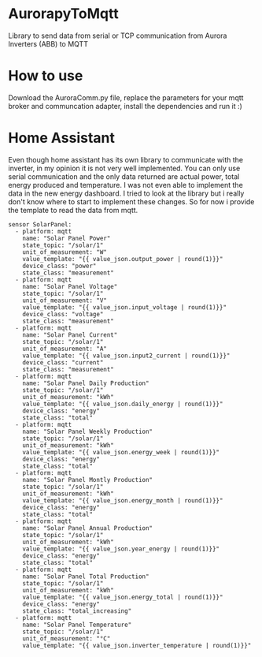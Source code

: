 # AurorapyToMqtt
Library to send data from serial or TCP communication from Aurora Inverters (ABB) to MQTT

# How to use
Download the AuroraComm.py file, replace the parameters for your mqtt broker and communcation adapter, install the dependencies and run it :)

# Home Assistant
Even though home assistant has its own library to communicate with the inverter, in my opinion it is not very well implemented. You can only use serial communication and the only data returned are actual power, total energy produced and temperature. I was not even able to implement the data in the new energy dashboard. I tried to look at the library but i really don't know where to start to implement these changes. So for now i provide the template to read the data from mqtt.

```
sensor SolarPanel:
  - platform: mqtt
    name: "Solar Panel Power"
    state_topic: "/solar/1"
    unit_of_measurement: "W"
    value_template: "{{ value_json.output_power | round(1)}}"
    device_class: "power"
    state_class: "measurement"
  - platform: mqtt
    name: "Solar Panel Voltage"
    state_topic: "/solar/1"
    unit_of_measurement: "V"
    value_template: "{{ value_json.input_voltage | round(1)}}"
    device_class: "voltage"
    state_class: "measurement"
  - platform: mqtt
    name: "Solar Panel Current"
    state_topic: "/solar/1"
    unit_of_measurement: "A"
    value_template: "{{ value_json.input2_current | round(1)}}"
    device_class: "current"
    state_class: "measurement"
  - platform: mqtt
    name: "Solar Panel Daily Production"
    state_topic: "/solar/1"
    unit_of_measurement: "kWh"
    value_template: "{{ value_json.daily_energy | round(1)}}"
    device_class: "energy"
    state_class: "total"
  - platform: mqtt
    name: "Solar Panel Weekly Production"
    state_topic: "/solar/1"
    unit_of_measurement: "kWh"
    value_template: "{{ value_json.energy_week | round(1)}}"
    device_class: "energy"
    state_class: "total"
  - platform: mqtt
    name: "Solar Panel Montly Production"
    state_topic: "/solar/1"
    unit_of_measurement: "kWh"
    value_template: "{{ value_json.energy_month | round(1)}}"
    device_class: "energy"
    state_class: "total"
  - platform: mqtt
    name: "Solar Panel Annual Production"
    state_topic: "/solar/1"
    unit_of_measurement: "kWh"
    value_template: "{{ value_json.year_energy | round(1)}}"
    device_class: "energy"
    state_class: "total"
  - platform: mqtt
    name: "Solar Panel Total Production"
    state_topic: "/solar/1"
    unit_of_measurement: "kWh"
    value_template: "{{ value_json.energy_total | round(1)}}"
    device_class: "energy"
    state_class: "total_increasing"
  - platform: mqtt
    name: "Solar Panel Temperature"
    state_topic: "/solar/1"
    unit_of_measurement: "°C"
    value_template: "{{ value_json.inverter_temperature | round(1)}}"
   ```
